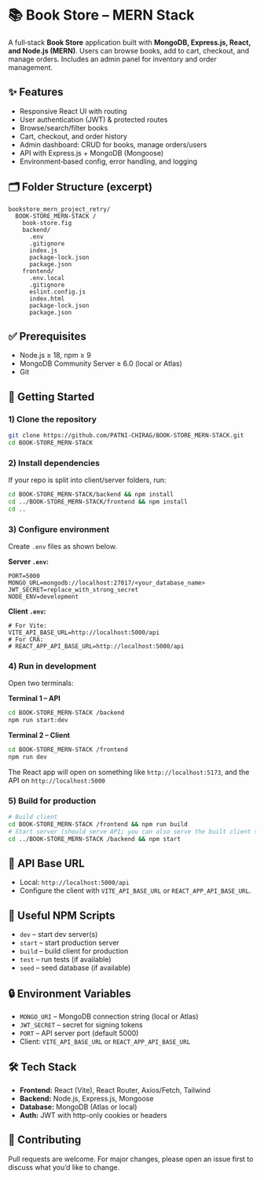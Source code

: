 # 📚 Book Store – MERN Stack
A full‑stack **Book Store** application built with **MongoDB, Express.js, React, and Node.js (MERN)**. Users can browse books, add to cart, checkout, and manage orders. Includes an admin panel for inventory and order management.
## ✨ Features
- Responsive React UI with routing
- User authentication (JWT) & protected routes
- Browse/search/filter books
- Cart, checkout, and order history
- Admin dashboard: CRUD for books, manage orders/users
- API with Express.js + MongoDB (Mongoose)
- Environment‑based config, error handling, and logging

## 🗂️ Folder Structure (excerpt)
```text
bookstore_mern_project_retry/
  BOOK-STORE_MERN-STACK /
    book-store.fig
    backend/
      .env
      .gitignore
      index.js
      package-lock.json
      package.json
    frontend/
      .env.local
      .gitignore
      eslint.config.js
      index.html
      package-lock.json
      package.json
```

## ✅ Prerequisites
- Node.js ≥ 18, npm ≥ 9
- MongoDB Community Server ≥ 6.0 (local or Atlas)
- Git

## 🚀 Getting Started

### 1) Clone the repository
```bash
git clone https://github.com/PATNI-CHIRAG/BOOK-STORE_MERN-STACK.git
cd BOOK-STORE_MERN-STACK
```

### 2) Install dependencies
If your repo is split into client/server folders, run:
```bash
cd BOOK-STORE_MERN-STACK/backend && npm install
cd ../BOOK-STORE_MERN-STACK/frontend && npm install
cd ..
```

### 3) Configure environment
Create `.env` files as shown below.

**Server `.env`:**
```env
PORT=5000
MONGO_URL=mongodb://localhost:27017/<your_database_name>
JWT_SECRET=replace_with_strong_secret
NODE_ENV=development
```

**Client `.env`:**
```env
# For Vite:
VITE_API_BASE_URL=http://localhost:5000/api
# For CRA:
# REACT_APP_API_BASE_URL=http://localhost:5000/api
```

### 4) Run in development
Open two terminals:

**Terminal 1 – API**
```bash
cd BOOK-STORE_MERN-STACK /backend
npm run start:dev
```

**Terminal 2 – Client**
```bash
cd BOOK-STORE_MERN-STACK /frontend
npm run dev
```

The React app will open on something like `http://localhost:5173`, and the API on `http://localhost:5000` 

### 5) Build for production
```bash
# Build client
cd BOOK-STORE_MERN-STACK /frontend && npm run build
# Start server (should serve API; you can also serve the built client statically or deploy separately)
cd ../BOOK-STORE_MERN-STACK /backend && npm start
```

## 🔗 API Base URL
- Local: `http://localhost:5000/api`
- Configure the client with `VITE_API_BASE_URL` or `REACT_APP_API_BASE_URL`.

## 🧪 Useful NPM Scripts
- `dev` – start dev server(s)
- `start` – start production server
- `build` – build client for production
- `test` – run tests (if available)
- `seed` – seed database (if available)

## 🔒 Environment Variables
- `MONGO_URI` – MongoDB connection string (local or Atlas)
- `JWT_SECRET` – secret for signing tokens
- `PORT` – API server port (default 5000)
- Client: `VITE_API_BASE_URL` or `REACT_APP_API_BASE_URL`

## 🛠️ Tech Stack
- **Frontend:** React (Vite), React Router, Axios/Fetch, Tailwind 
- **Backend:** Node.js, Express.js, Mongoose
- **Database:** MongoDB (Atlas or local)
- **Auth:** JWT with http-only cookies or headers


## 🤝 Contributing
Pull requests are welcome. For major changes, please open an issue first to discuss what you’d like to change.

